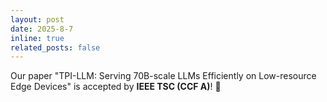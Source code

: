 ```yaml
---
layout: post
date: 2025-8-7
inline: true
related_posts: false
---
```


Our paper "TPI-LLM: Serving 70B-scale LLMs Efficiently on Low-resource Edge Devices" is accepted by **IEEE TSC (CCF A)**! 🎉
